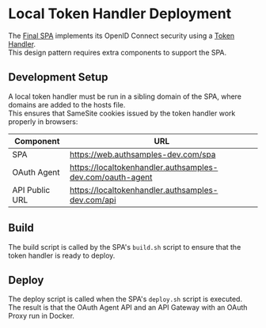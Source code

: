 # Local Token Handler Deployment

The [Final SPA](https://github.com/gary-archer/oauth.websample.final) implements its OpenID Connect security using a [Token Handler](https://github.com/gary-archer/oauth.tokenhandler.docker).\
This design pattern requires extra components to support the SPA.

## Development Setup

A local token handler must be run in a sibling domain of the SPA, where domains are added to the hosts file.\
This ensures that SameSite cookies issued by the token handler work properly in browsers:

| Component | URL |
| --------- | --- |
| SPA | https://web.authsamples-dev.com/spa |
| OAuth Agent | https://localtokenhandler.authsamples-dev.com/oauth-agent |
| API Public URL | https://localtokenhandler.authsamples-dev.com/api |

## Build

The build script is called by the SPA's `build.sh` script to ensure that the token handler is ready to deploy.

## Deploy

The deploy script is called when the SPA's `deploy.sh` script is executed.\
The result is that the OAuth Agent API and an API Gateway with an OAuth Proxy run in Docker.
